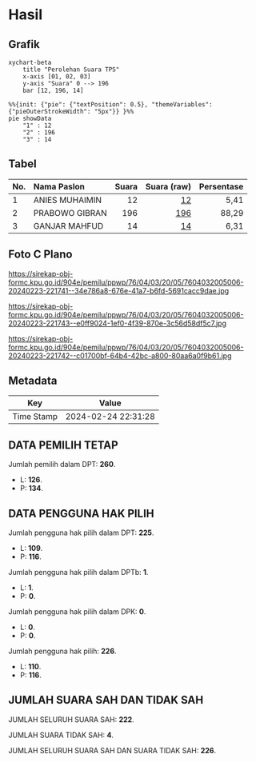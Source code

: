 # Hasil

## Grafik

```mermaid
xychart-beta
    title "Perolehan Suara TPS"
    x-axis [01, 02, 03]
    y-axis "Suara" 0 --> 196
    bar [12, 196, 14]
```

```mermaid
%%{init: {"pie": {"textPosition": 0.5}, "themeVariables": {"pieOuterStrokeWidth": "5px"}} }%%
pie showData
    "1" : 12
    "2" : 196
    "3" : 14
```

## Tabel

| No. | Nama Paslon    | Suara | Suara (raw) | Persentase |
|:--- |:-------------- | -----:| -----------:| ----------:|
| 1   | ANIES MUHAIMIN | 12    | [12][p-1]   | 5,41       |
| 2   | PRABOWO GIBRAN | 196   | [196][p-2]  | 88,29      |
| 3   | GANJAR MAHFUD  | 14    | [14][p-3]   | 6,31       |


[p-1]: https://github.com/gigit-pemilu/pemilu-2024-76-sulawesi-barat/blob/main/pilpres/hitung-suara/sub/76-sulawesi-barat/sub/04-polewali-mandar/sub/03-wonomulyo/sub/2005-kebunsari/sub/006-tps/sub/paslon-1.txt
[p-2]: https://github.com/gigit-pemilu/pemilu-2024-76-sulawesi-barat/blob/main/pilpres/hitung-suara/sub/76-sulawesi-barat/sub/04-polewali-mandar/sub/03-wonomulyo/sub/2005-kebunsari/sub/006-tps/sub/paslon-2.txt
[p-3]: https://github.com/gigit-pemilu/pemilu-2024-76-sulawesi-barat/blob/main/pilpres/hitung-suara/sub/76-sulawesi-barat/sub/04-polewali-mandar/sub/03-wonomulyo/sub/2005-kebunsari/sub/006-tps/sub/paslon-3.txt

## Foto C Plano

https://sirekap-obj-formc.kpu.go.id/904e/pemilu/ppwp/76/04/03/20/05/7604032005006-20240223-221741--34e786a8-676e-41a7-b6fd-5691cacc9dae.jpg

https://sirekap-obj-formc.kpu.go.id/904e/pemilu/ppwp/76/04/03/20/05/7604032005006-20240223-221743--e0ff9024-1ef0-4f39-870e-3c56d58df5c7.jpg

https://sirekap-obj-formc.kpu.go.id/904e/pemilu/ppwp/76/04/03/20/05/7604032005006-20240223-221742--c01700bf-64b4-42bc-a800-80aa6a0f9b61.jpg


## Metadata

| Key        | Value               |
| ---------- | ------------------- |
| Time Stamp | 2024-02-24 22:31:28 |


## DATA PEMILIH TETAP

Jumlah pemilih dalam DPT: **260**.
 * L: **126**.
 * P: **134**.

## DATA PENGGUNA HAK PILIH

Jumlah pengguna hak pilih dalam DPT: **225**.
 * L: **109**.
 * P: **116**.

Jumlah pengguna hak pilih dalam DPTb: **1**.
 * L: **1**.
 * P: **0**.

Jumlah pengguna hak pilih dalam DPK: **0**.
 * L: **0**.
 * P: **0**.

Jumlah pengguna hak pilih: **226**.
 * L: **110**.
 * P: **116**.

## JUMLAH SUARA SAH DAN TIDAK SAH

JUMLAH SELURUH SUARA SAH: **222**.

JUMLAH SUARA TIDAK SAH: **4**.

JUMLAH SELURUH SUARA SAH DAN SUARA TIDAK SAH: **226**.


